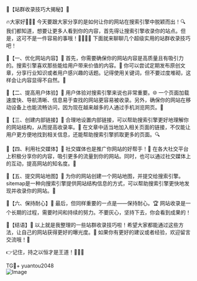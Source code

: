 🚀【站群收录技巧大揭秘】🚀

🔥大家好👋👋👋 今天要跟大家分享的是如何让你的网站在搜索引擎中脱颖而出！🔍 我们都知道，想要让更多人看到你的内容，首先得让搜索引擎收录你的站点。但是，这可不是一件容易的事哦！👩‍💻👨‍💻 下面就来聊聊几个超级实用的站群收录技巧吧！

🌈【一、优化网站内容】🌈
首先，你需要确保你的网站内容是高质量且有吸引力的。搜索引擎喜欢那些能给用户带来价值的内容。📝 你可以尝试定期发布原创文章，分享行业知识或者用户感兴趣的话题。记得使用关键词，但不要过度堆砌，这样会让内容显得不自然。🔑

🌟【二、提高用户体验】🌟
用户体验对搜索引擎来说也非常重要。🌐 一个页面加载速度快、导航清晰、信息易于查找的网站更容易被收录。另外，确保你的网站在移动设备上也能流畅访问，因为现在越来越多的人通过手机浏览网页。📱

🌈【三、创建内部链接】🌈
合理地设置内部链接，可以帮助搜索引擎更好地理解你的网站结构，从而提高收录率。🔗 在文章中适当地加入相关页面的链接，不仅能让用户更方便地找到相关信息，还能帮助搜索引擎抓取更多的页面。🔍

🌟【四、利用社交媒体】🌟
社交媒体也是推广你网站的好帮手！📢 在各大社交平台上积极分享你的内容，吸引更多的流量到你的网站。同时，也可以通过社交媒体上的互动，提高网站的知名度。💬

🌈【五、提交网站地图】🌈
为你的网站创建一个网站地图，并提交给搜索引擎。sitemap是一种向搜索引擎提供网站结构信息的方式，可以帮助搜索引擎更快地发现并收录你的网站。🔧

🌟【六、保持耐心】🌟
最后，但同样重要的一点是——保持耐心。🏆 网站收录是一个长期的过程，需要时间和持续的努力。不要灰心，坚持下去，你会看到成果的！

🌈【结语】🌈
以上就是我整理的一些站群收录技巧啦！希望大家都能通过这些方法，让自己的网站获得更好的曝光度。🌈 如果你有更好的建议或者经验，欢迎留言交流哦！💌

👉记住，持之以恒才是王道！💪💪💪

TG💪+ yuantou2048  
![Image](https://github.com/user-attachments/assets/42a5a4a5-fea9-4a1d-8aa0-73e57e430cca)